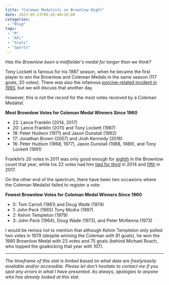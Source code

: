 ```yaml
---
title: "Coleman Medalists on Brownlow Night"
date: 2023-09-23T09:20:48+10:00
categories:
 - "Blog"
tags:
 - "R"
 - "AFL" 
 - "Stats"
 - "Sports"
---
```


*Has the Brownlow been a midfielder’s medal for longer than we think?*

<!--more-->

Tony Lockett is famous for his 1987 season, when he became the first player to win the Brownlow and Coleman Medals in the same season (117 goals, 20 votes). There was also the infamous [porcine-related incident in 1993](https://www.youtube.com/watch?v=csRJfAuF_FI), but we will discuss that another day.

However, this is not the record for the most votes received by a Coleman Medalist. 

**Most Brownlow Votes for Coleman Medal Winners Since 1960**
- 22: Lance Franklin (2014, 2017)
- 20: Lance Franklin (2011) and Tony Lockett (1987)
- 18: Peter Hudson (1971) and Jason Dunstall (1992)
- 17: Jonathan Brown (2007) and Josh Kennedy (2016)
- 16: Peter Hudson (1968, 1977), Jason Dunstall (1988, 1989), and Tony Lockett (1991)

Franklin’s 20 votes in 2011 was only good enough for [eighth](https://afltables.com/afl/brownlow/brownlow2011.html) in the Brownlow count that year, while his 22 votes had him [tied for third](https://afltables.com/afl/brownlow/brownlow2014.html) in 2014 and [fifth](https://afltables.com/afl/brownlow/brownlow2017.html) in 2017.

On the other end of the spectrum, there have been two occasions where the Coleman Medalist failed to register a vote:

**Fewest Brownlow Votes for Coleman Medal Winners Since 1960**
- 0: Tom Carroll (1961) and Doug Wade (1974)
- 1: John Peck (1965) Tony Modra (1997)
- 2: Kelvin Templeton (1979)
- 3: John Peck (1964), Doug Wade (1973), and Peter McKenna (1973)

I would be remiss not to mention that although Kelvin Templeton only polled two votes in 1979 (despite winning the Coleman with 91 goals), he won the 1980 Brownlow Medal with 23 votes and 75 goals (behind Michael Roach, who topped the goalkicking that year with 107).

--- 

*The timeframe of this stat is limited based on what data are freely/easily available and/or accessible. Please let don’t hesitate to contact me if you spot any errors in what I have presented. As always, apologies to anyone who has already looked at this stat.*
